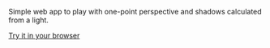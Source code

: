 
Simple web app to play with one-point perspective and shadows
calculated from a light.

[Try it in your browser](https://lkesteloot.github.io/perspective/)

